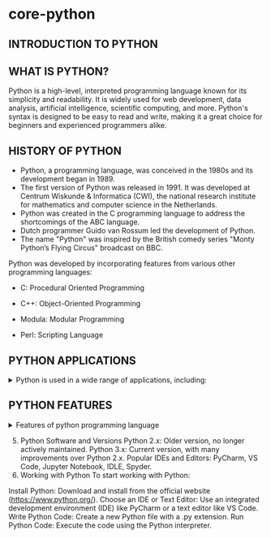 # core-python

## INTRODUCTION TO PYTHON

## WHAT IS PYTHON?
Python is a high-level, interpreted programming language known for its simplicity and readability. It is widely used for web development, data analysis, artificial intelligence, scientific computing, and more. Python's syntax is designed to be easy to read and write, making it a great choice for beginners and experienced programmers alike.

## HISTORY OF PYTHON
- Python, a programming language, was conceived in the 1980s and its development began in 1989. 
- The first version of Python was released in 1991. It was developed at Centrum Wiskunde & Informatica (CWI), the national research institute for mathematics and computer science in the 
  Netherlands. 
- Python was created in the C programming language to address the shortcomings of the ABC language. 
- Dutch programmer Guido van Rossum led the development of Python. 
- The name "Python" was inspired by the British comedy series "Monty Python’s Flying Circus" broadcast on BBC.

Python was developed by incorporating features from various other programming languages:

- C: Procedural Oriented Programming

- C++: Object-Oriented Programming

- Modula: Modular Programming

- Perl: Scripting Language

## PYTHON APPLICATIONS

<details>
  <summary>Python is used in a wide range of applications, including:</summary>

- Web Development: Frameworks like Django and Flask.

- Data Analysis: Libraries like pandas, NumPy, and Matplotlib.

- Machine Learning and AI: Libraries like TensorFlow, Keras, and Scikit-learn.

- Automation and Scripting: Automating repetitive tasks and writing scripts.

- Scientific Computing: Tools like SciPy and SymPy.

- Software Development: Building software applications.

- Game Development: Libraries like Pygame.
</details>

## PYTHON FEATURES
<details>
  <summary>
    Features of python programming language
  </summary>
  
- Simple and Easy to Learn: Clear syntax and readability.

- Interpreted Language: Executes code line by line, making debugging easier.

- Object-Oriented: Supports object-oriented programming (OOP) concepts.

- High-Level Language: Abstracts complex details from the user.

- Extensive Standard Library: Rich library of modules and functions for various tasks.

- Cross-Platform: Works on Windows, macOS, Linux, and other platforms.

- Dynamic Typing: Variable types are determined at runtime.

- Support for Multiple Programming Paradigms: Including procedural, object-oriented, and functional programming.
  
</details>

5. Python Software and Versions
Python 2.x: Older version, no longer actively maintained.
Python 3.x: Current version, with many improvements over Python 2.x.
Popular IDEs and Editors: PyCharm, VS Code, Jupyter Notebook, IDLE, Spyder.
6. Working with Python
To start working with Python:

Install Python: Download and install from the official website (https://www.python.org/).
Choose an IDE or Text Editor: Use an integrated development environment (IDE) like PyCharm or a text editor like VS Code.
Write Python Code: Create a new Python file with a .py extension.
Run Python Code: Execute the code using the Python interpreter.
